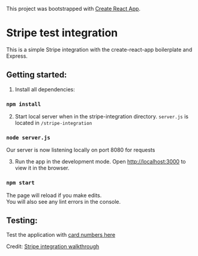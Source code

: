 This project was bootstrapped with [Create React App](https://github.com/facebook/create-react-app).

# Stripe test integration

This is a simple Stripe integration with the create-react-app boilerplate and Express.

## Getting started:

1. Install all dependencies:

### `npm install`

2. Start local server when in the stripe-integration directory. `server.js` is located in `/stripe-integration`

### `node server.js`
Our server is now listening locally on port 8080 for requests

3. Run the app in the development mode. Open [http://localhost:3000](http://localhost:3000) to view it in the browser.
### `npm start`

The page will reload if you make edits.<br />
You will also see any lint errors in the console.

## Testing:
Test the application with [card numbers here](https://stripe.com/docs/testing)

Credit: [Stripe integration walkthrough](https://stripe.com/docs/recipes/elements-react)